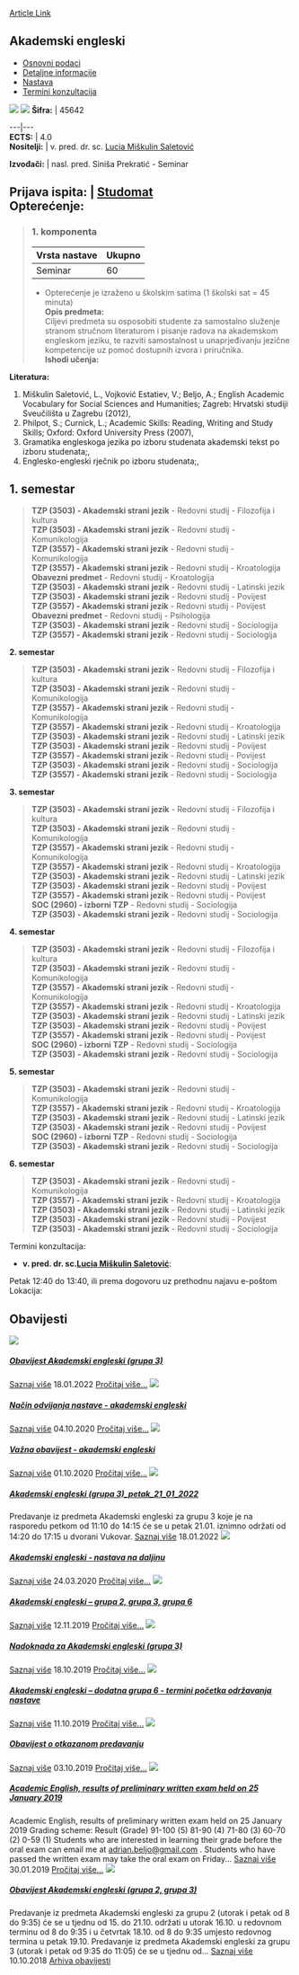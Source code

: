 [Article Link](https://www.fhs.hr/predmet/akaeng)

## Akademski engleski
  * [Osnovni podaci](https://www.fhs.hr/predmet/akaeng#v1id-904790_815700_1_0 "Osnovni podaci")
  * [Detaljne informacije](https://www.fhs.hr/predmet/akaeng#v1id-904790_815700_1_1 "Detaljne informacije")
  * [Nastava](https://www.fhs.hr/predmet/akaeng#v1id-904790_815700_1_2 "Nastava")
  * [Termini konzultacija](https://www.fhs.hr/predmet/akaeng#v1id-904790_815700_1_3 "Termini konzultacija")


[![](https://www.fhs.hr/img/flags/gif/hr.gif)](https://www.fhs.hr/predmet/akaeng) [![](https://www.fhs.hr/img/flags/gif/gb.gif)](https://www.fhs.hr/en/course/acaeng)
**Šifra:** |  45642  
  
---|---  
**ECTS:** |  4.0   
**Nositelji:** |  v. pred. dr. sc. [Lucia Miškulin Saletović](https://www.fhs.hr/djelatnik/lucia.miskulin_saletovic)   
  
**Izvođači:** |  nasl. pred. Siniša Prekratić - Seminar  
  
**Prijava ispita:** |  [Studomat](http://www.isvu.hr/studomat)  
**Opterećenje:**  
---  
> ### 1. komponenta
> | Vrsta nastave | Ukupno  
> ---|---  
> Seminar | 60  
> * Opterećenje je izraženo u školskim satima (1 školski sat = 45 minuta)   
**Opis predmeta:**  
> Ciljevi predmeta su osposobiti studente za samostalno služenje stranom stručnom literaturom i pisanje radova na akademskom engleskom jeziku, te razviti samostalnost u unaprjeđivanju jezične kompetencije uz pomoć dostupnih izvora i priručnika.  
**Ishodi učenja:**  

  
**Literatura:**  
  1. Miškulin Saletović, L., Vojković Estatiev, V.; Beljo, A.; English Academic Vocabulary for Social Sciences and Humanities; Zagreb: Hrvatski studiji Sveučilišta u Zagrebu (2012), 
  2. Philpot, S.; Curnick, L.; Academic Skills: Reading, Writing and Study Skills; Oxford: Oxford University Press (2007), 
  3. Gramatika engleskoga jezika po izboru studenata akademski tekst po izboru studenata;, 
  4. Englesko-engleski rječnik po izboru studenata;, 

  
**1. semestar**  
---  
> **TZP (3503) - Akademski strani jezik** - Redovni studij - Filozofija i kultura  
>  **TZP (3503) - Akademski strani jezik** - Redovni studij - Komunikologija  
>  **TZP (3557) - Akademski strani jezik** - Redovni studij - Komunikologija  
>  **TZP (3557) - Akademski strani jezik** - Redovni studij - Kroatologija  
>  **Obavezni predmet** - Redovni studij - Kroatologija  
>  **TZP (3503) - Akademski strani jezik** - Redovni studij - Latinski jezik  
>  **TZP (3503) - Akademski strani jezik** - Redovni studij - Povijest  
>  **TZP (3557) - Akademski strani jezik** - Redovni studij - Povijest  
>  **Obavezni predmet** - Redovni studij - Psihologija  
>  **TZP (3503) - Akademski strani jezik** - Redovni studij - Sociologija  
>  **TZP (3557) - Akademski strani jezik** - Redovni studij - Sociologija  
>   
  
**2. semestar**  
> **TZP (3503) - Akademski strani jezik** - Redovni studij - Filozofija i kultura  
>  **TZP (3503) - Akademski strani jezik** - Redovni studij - Komunikologija  
>  **TZP (3557) - Akademski strani jezik** - Redovni studij - Komunikologija  
>  **TZP (3557) - Akademski strani jezik** - Redovni studij - Kroatologija  
>  **TZP (3503) - Akademski strani jezik** - Redovni studij - Latinski jezik  
>  **TZP (3503) - Akademski strani jezik** - Redovni studij - Povijest  
>  **TZP (3557) - Akademski strani jezik** - Redovni studij - Povijest  
>  **TZP (3503) - Akademski strani jezik** - Redovni studij - Sociologija  
>  **TZP (3557) - Akademski strani jezik** - Redovni studij - Sociologija  
>   
  
**3. semestar**  
> **TZP (3503) - Akademski strani jezik** - Redovni studij - Filozofija i kultura  
>  **TZP (3503) - Akademski strani jezik** - Redovni studij - Komunikologija  
>  **TZP (3557) - Akademski strani jezik** - Redovni studij - Komunikologija  
>  **TZP (3557) - Akademski strani jezik** - Redovni studij - Kroatologija  
>  **TZP (3503) - Akademski strani jezik** - Redovni studij - Latinski jezik  
>  **TZP (3503) - Akademski strani jezik** - Redovni studij - Povijest  
>  **TZP (3557) - Akademski strani jezik** - Redovni studij - Povijest  
>  **SOC (2960) - izborni TZP** - Redovni studij - Sociologija  
>  **TZP (3503) - Akademski strani jezik** - Redovni studij - Sociologija  
>   
  
**4. semestar**  
> **TZP (3503) - Akademski strani jezik** - Redovni studij - Filozofija i kultura  
>  **TZP (3503) - Akademski strani jezik** - Redovni studij - Komunikologija  
>  **TZP (3557) - Akademski strani jezik** - Redovni studij - Komunikologija  
>  **TZP (3557) - Akademski strani jezik** - Redovni studij - Kroatologija  
>  **TZP (3503) - Akademski strani jezik** - Redovni studij - Latinski jezik  
>  **TZP (3503) - Akademski strani jezik** - Redovni studij - Povijest  
>  **TZP (3557) - Akademski strani jezik** - Redovni studij - Povijest  
>  **SOC (2960) - izborni TZP** - Redovni studij - Sociologija  
>  **TZP (3503) - Akademski strani jezik** - Redovni studij - Sociologija  
>   
  
**5. semestar**  
> **TZP (3503) - Akademski strani jezik** - Redovni studij - Komunikologija  
>  **TZP (3557) - Akademski strani jezik** - Redovni studij - Kroatologija  
>  **TZP (3503) - Akademski strani jezik** - Redovni studij - Latinski jezik  
>  **TZP (3503) - Akademski strani jezik** - Redovni studij - Povijest  
>  **SOC (2960) - izborni TZP** - Redovni studij - Sociologija  
>  **TZP (3503) - Akademski strani jezik** - Redovni studij - Sociologija  
>   
  
**6. semestar**  
> **TZP (3503) - Akademski strani jezik** - Redovni studij - Komunikologija  
>  **TZP (3557) - Akademski strani jezik** - Redovni studij - Kroatologija  
>  **TZP (3503) - Akademski strani jezik** - Redovni studij - Latinski jezik  
>  **TZP (3503) - Akademski strani jezik** - Redovni studij - Povijest  
>  **TZP (3503) - Akademski strani jezik** - Redovni studij - Sociologija  
>   
Termini konzultacija: 
  * **v. pred. dr. sc.[Lucia Miškulin Saletović](https://www.fhs.hr/djelatnik/lucia.miskulin_saletovic)**: 
  
Petak 12:40 do 13:40, ili prema dogovoru uz prethodnu najavu e-poštom 
Lokacija: 


## Obavijesti
[ ![](https://www.fhs.hr/_pub/themes_static/hrstud2024/default/img/default_news.jpg) ](https://www.fhs.hr/predmet/akaeng?@=21h5n#news_82810)
#####  [Obavijest Akademski engleski (grupa 3)](https://www.fhs.hr/predmet/akaeng?@=21h5n#news_82810)
[Saznaj više](https://www.fhs.hr/predmet/akaeng?@=21h5n#news_82810)
18.01.2022
[Pročitaj više...](https://www.fhs.hr/predmet/akaeng?@=21h5n#news_82810 "Pročitaj obavijest: Obavijest Akademski engleski \(grupa 3\)")
[ ![](https://www.fhs.hr/_pub/themes_static/hrstud2024/default/img/default_news.jpg) ](https://www.fhs.hr/predmet/akaeng?@=21cvc#news_82810)
#####  [Način odvijanja nastave - akademski engleski](https://www.fhs.hr/predmet/akaeng?@=21cvc#news_82810)
[Saznaj više](https://www.fhs.hr/predmet/akaeng?@=21cvc#news_82810)
04.10.2020
[Pročitaj više...](https://www.fhs.hr/predmet/akaeng?@=21cvc#news_82810 "Pročitaj obavijest: Način odvijanja nastave - akademski engleski")
[ ![](https://www.fhs.hr/_pub/themes_static/hrstud2024/default/img/default_news.jpg) ](https://www.fhs.hr/predmet/akaeng?@=21cu3#news_82810)
#####  [Važna obavijest - akademski engleski](https://www.fhs.hr/predmet/akaeng?@=21cu3#news_82810)
[Saznaj više](https://www.fhs.hr/predmet/akaeng?@=21cu3#news_82810)
01.10.2020
[Pročitaj više...](https://www.fhs.hr/predmet/akaeng?@=21cu3#news_82810 "Pročitaj obavijest: Važna obavijest - akademski engleski")
[ ![](https://www.fhs.hr/_pub/themes_static/hrstud2024/default/img/default_news.jpg) ](https://www.fhs.hr/predmet/akaeng?@=21h5l#news_82810)
#####  [Akademski engleski (grupa 3)_petak_21_01_2022](https://www.fhs.hr/predmet/akaeng?@=21h5l#news_82810)
Predavanje iz predmeta Akademski engleski za grupu 3 koje je na rasporedu petkom od 11:10 do 14:15 će se u petak 21.01. iznimno održati od 14:20 do 17:15 u dvorani Vukovar. 
[Saznaj više](https://www.fhs.hr/predmet/akaeng?@=21h5l#news_82810)
18.01.2022
[ ![](https://www.fhs.hr/_pub/themes_static/hrstud2024/default/img/default_news.jpg) ](https://www.fhs.hr/predmet/akaeng?@=21asq#news_82810)
#####  [Akademski engleski - nastava na daljinu](https://www.fhs.hr/predmet/akaeng?@=21asq#news_82810)
[Saznaj više](https://www.fhs.hr/predmet/akaeng?@=21asq#news_82810)
24.03.2020
[Pročitaj više...](https://www.fhs.hr/predmet/akaeng?@=21asq#news_82810 "Pročitaj obavijest: Akademski engleski - nastava na daljinu")
[ ![](https://www.fhs.hr/_pub/themes_static/hrstud2024/default/img/default_news.jpg) ](https://www.fhs.hr/predmet/akaeng?@=2194c#news_82810)
#####  [Akademski engleski – grupa 2, grupa 3, grupa 6](https://www.fhs.hr/predmet/akaeng?@=2194c#news_82810)
[Saznaj više](https://www.fhs.hr/predmet/akaeng?@=2194c#news_82810)
12.11.2019
[Pročitaj više...](https://www.fhs.hr/predmet/akaeng?@=2194c#news_82810 "Pročitaj obavijest: Akademski engleski – grupa 2, grupa 3, grupa 6")
[ ![](https://www.fhs.hr/_pub/themes_static/hrstud2024/default/img/default_news.jpg) ](https://www.fhs.hr/predmet/akaeng?@=218wp#news_82810)
#####  [Nadoknada za Akademski engleski (grupa 3)](https://www.fhs.hr/predmet/akaeng?@=218wp#news_82810)
[Saznaj više](https://www.fhs.hr/predmet/akaeng?@=218wp#news_82810)
18.10.2019
[Pročitaj više...](https://www.fhs.hr/predmet/akaeng?@=218wp#news_82810 "Pročitaj obavijest: Nadoknada za Akademski engleski \(grupa 3\)")
[ ![](https://www.fhs.hr/_pub/themes_static/hrstud2024/default/img/default_news.jpg) ](https://www.fhs.hr/predmet/akaeng?@=218ub#news_82810)
#####  [Akademski engleski – dodatna grupa 6 - termini početka održavanja nastave](https://www.fhs.hr/predmet/akaeng?@=218ub#news_82810)
[Saznaj više](https://www.fhs.hr/predmet/akaeng?@=218ub#news_82810)
11.10.2019
[Pročitaj više...](https://www.fhs.hr/predmet/akaeng?@=218ub#news_82810 "Pročitaj obavijest: Akademski engleski – dodatna grupa 6 - termini početka održavanja nastave")
[ ![](https://www.fhs.hr/_pub/themes_static/hrstud2024/default/img/default_news.jpg) ](https://www.fhs.hr/predmet/akaeng?@=218r8#news_82810)
#####  [Obavijest o otkazanom predavanju](https://www.fhs.hr/predmet/akaeng?@=218r8#news_82810)
[Saznaj više](https://www.fhs.hr/predmet/akaeng?@=218r8#news_82810)
03.10.2019
[Pročitaj više...](https://www.fhs.hr/predmet/akaeng?@=218r8#news_82810 "Pročitaj obavijest: Obavijest o otkazanom predavanju")
[ ![](https://www.fhs.hr/_pub/themes_static/hrstud2024/default/img/default_news.jpg) ](https://www.fhs.hr/predmet/akaeng?@=216uk#news_82810)
#####  [Academic English, results of preliminary written exam held on 25 January 2019](https://www.fhs.hr/predmet/akaeng?@=216uk#news_82810)
Academic English, results of preliminary written exam held on 25 January 2019 Grading scheme: Result (Grade) 91-100 (5) 81-90 (4) 71-80 (3) 60-70 (2) 0-59 (1) Students who are interested in learning their grade before the oral exam can email me at adrian.beljo@gmail.com . Students who have passed the written exam may take the oral exam on Friday... 
[Saznaj više](https://www.fhs.hr/predmet/akaeng?@=216uk#news_82810)
30.01.2019
[Pročitaj više...](https://www.fhs.hr/predmet/akaeng?@=216uk#news_82810 "Pročitaj obavijest: Academic English, results of preliminary written exam held on 25 January 2019")
[ ![](https://www.fhs.hr/_pub/themes_static/hrstud2024/default/img/default_news.jpg) ](https://www.fhs.hr/predmet/akaeng?@=215wk#news_82810)
#####  [Obavijest Akademski engleski (grupa 2, grupa 3)](https://www.fhs.hr/predmet/akaeng?@=215wk#news_82810)
Predavanje iz predmeta Akademski engleski za grupu 2 (utorak i petak od 8 do 9:35) će se u tjednu od 15. do 21.10. održati u utorak 16.10. u redovnom terminu od 8 do 9:35 i u četvrtak 18.10. od 8 do 9:35 umjesto redovnog termina u petak 19.10. Predavanje iz predmeta Akademski engleski za grupu 3 (utorak i petak od 9:35 do 11:05) će se u tjednu od... 
[Saznaj više](https://www.fhs.hr/predmet/akaeng?@=215wk#news_82810)
10.10.2018
[Arhiva obavijesti](https://www.fhs.hr/predmet/akaeng?@=20orz#news_82810 "Arhiva obavijesti")
